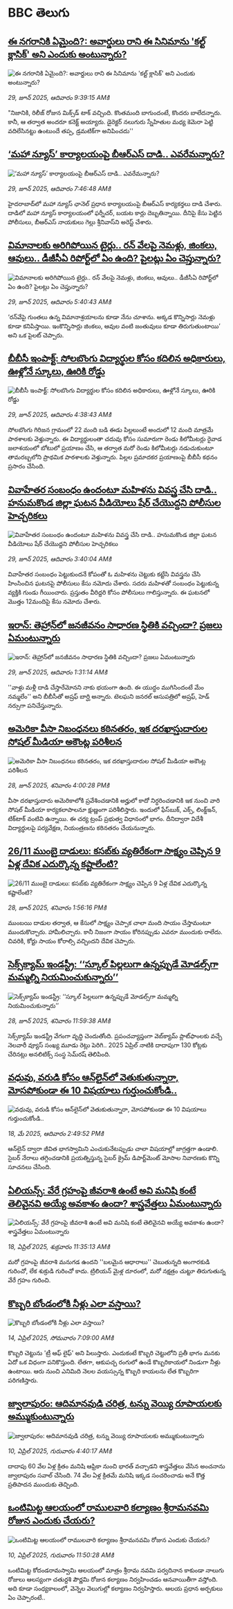 # BBC తెలుగు## [ఈ నగరానికి ఏమైంది?: అవార్డులు రాని ఈ సినిమాను 'కల్ట్ క్లాసిక్' అని ఎందుకు అంటున్నారు?](https://www.bbc.com/telugu/articles/cdx5k548ew0o?at_campaign=githubrss)![ఈ నగరానికి ఏమైంది?: అవార్డులు రాని ఈ సినిమాను 'కల్ట్ క్లాసిక్' అని ఎందుకు అంటున్నారు?](https://ichef.bbci.co.uk/ace/ws/240/cpsprodpb/fde2/live/ba91ffb0-54cb-11f0-bbb4-7b9a23219fce.png)_29, జూన్ 2025, ఆదివారం 9:39:15 AMకి_"నిజానికి, రిలీజ్ రోజున మిక్స్‌డ్ టాక్ వచ్చింది. కొంతమంది బాగుందంటే, కొందరు బాలేదన్నారు. కానీ, ఆ తర్వాత అందరూ కనెక్ట్ అయ్యారు. డైరెక్టర్ నలుగురు స్నేహితుల మధ్య కెమెరా పెట్టి వదిలేసినట్టు ఉంటుందే తప్ప, డ్రమటిక్‌గా అనిపించదు''## [‘మహా న్యూస్’ కార్యాలయంపై బీఆర్ఎస్ దాడి.. ఎవరేమన్నారు?](https://www.bbc.com/telugu/articles/clyxzr8m20do?at_campaign=githubrss)![‘మహా న్యూస్’ కార్యాలయంపై బీఆర్ఎస్ దాడి.. ఎవరేమన్నారు?](https://ichef.bbci.co.uk/ace/ws/240/cpsprodpb/54df/live/900fc8e0-54b6-11f0-a2ff-17a82c2e8bc4.jpg)_29, జూన్ 2025, ఆదివారం 7:46:48 AMకి_హైదరాబాద్‌లో మహా న్యూస్ ఛానెల్ ప్రధాన కార్యాలయంపై బీఆర్ఎస్ కార్యకర్తలు దాడి చేశారు. దాడిలో మహా న్యూస్ కార్యాలయంలో ఫర్నీచర్, బయట కార్లు దెబ్బతిన్నాయి. దీనిపై కేసు పెట్టిన పోలీసులు, బీఆర్ఎస్ నాయకులు గెల్లు శ్రీనివాస్‌ని అరెస్ట్ చేశారు.## [విమానాలకు అరిగిపోయిన టైర్లు.. రన్ వేలపై నెమళ్లు, జింకలు, ఆవులు.. డీజీసీఏ రిపోర్ట్‌లో ఏం ఉంది? పైలట్లు ఏం చెప్తున్నారు?](https://www.bbc.com/telugu/articles/cgrx55k8ynro?at_campaign=githubrss)![విమానాలకు అరిగిపోయిన టైర్లు.. రన్ వేలపై నెమళ్లు, జింకలు, ఆవులు.. డీజీసీఏ రిపోర్ట్‌లో ఏం ఉంది? పైలట్లు ఏం చెప్తున్నారు?](https://ichef.bbci.co.uk/ace/ws/240/cpsprodpb/a913/live/328afdd0-5497-11f0-a2ff-17a82c2e8bc4.jpg)_29, జూన్ 2025, ఆదివారం 5:40:43 AMకి_‘రన్‌వేపై గుంతలు ఉన్న విమానాశ్రయాలను కూడా నేను చూశాను. అక్కడ కొన్నిసార్లు నెమళ్లు కూడా కనిపిస్తాయి. ఇంకొన్నిసార్లు జింకలు, ఆవుల వంటి జంతువులు కూడా తిరుగుతుంటాయి’ అని ఒక పైలట్ చెప్పారు.## [బీబీసీ ఇంపాక్ట్: సోలబొంగు విద్యార్థుల కోసం కదిలిన అధికారులు, ఊళ్లోనే స్కూలు, ఊరికి రోడ్డు](https://www.bbc.com/telugu/articles/cjrln323zx8o?at_campaign=githubrss)![బీబీసీ ఇంపాక్ట్: సోలబొంగు విద్యార్థుల కోసం కదిలిన అధికారులు, ఊళ్లోనే స్కూలు, ఊరికి రోడ్డు](https://ichef.bbci.co.uk/ace/ws/240/cpsprodpb/190c/live/493650c0-543d-11f0-b4be-8f7caf53b80c.png)_29, జూన్ 2025, ఆదివారం 4:38:43 AMకి_సోలబొంగు గిరిజన గ్రామంలో 22 మంది బడి ఈడు పిల్లలుంటే అందులో 12 మంది మాత్రమే పాఠశాలకు వెళ్తున్నారు. ఈ విద్యార్థులంతా చదువు కోసం సుమారుగా రెండు కిలోమీటర్లు రైవాడ జలాశయంలో బోటులో ప్రయాణం చేసి, ఆ తర్వాత మరో రెండు కిలోమీటర్లు నడుచుకుంటూ తామరబ్బలోని ప్రాథమిక పాఠశాలకు వెళ్తున్నారు. పిల్లల ప్రమాదకర ప్రయాణంపై  బీబీసీ కథనం ప్రసారం చేసింది.## [వివాహేతర సంబంధం ఉందంటూ మహిళను వివస్త్ర చేసి దాడి.. హనుమకొండ జిల్లా ఘటన వీడియోలు షేర్ చేయొద్దని పోలీసుల హెచ్చరికలు](https://www.bbc.com/telugu/articles/c36x5np2e76o?at_campaign=githubrss)![వివాహేతర సంబంధం ఉందంటూ మహిళను వివస్త్ర చేసి దాడి.. హనుమకొండ జిల్లా ఘటన వీడియోలు షేర్ చేయొద్దని పోలీసుల హెచ్చరికలు](https://ichef.bbci.co.uk/ace/ws/240/cpsprodpb/cebe/live/c92db230-5499-11f0-975b-d9a75589a0f0.jpg)_29, జూన్ 2025, ఆదివారం 3:40:04 AMకి_వివాహేతర సంబంధం పెట్టుకుందనే కోపంతో ఓ మహిళను చెట్టుకు కట్టేసి వివస్త్రను చేసి హింసించిన ఘటనపై పోలీసులు కేసు నమోదు చేశారు. సదరు మహిళతో సంబంధం పెట్టుకున్న వ్యక్తికి గుండు గీయించారు. ప్రస్తుతం వీరిద్దరి కోసం పోలీసులు గాలిస్తున్నారు. ఈ ఘటనలో  మొత్తం 12మందిపై  కేసు నమోదు చేశారు.## [ఇరాన్: తెహ్రాన్‌లో జనజీవనం సాధారణ స్థితికి వచ్చిందా? ప్రజలు ఏమంటున్నారు](https://www.bbc.com/telugu/articles/ce8310k7plvo?at_campaign=githubrss)![ఇరాన్: తెహ్రాన్‌లో జనజీవనం సాధారణ స్థితికి వచ్చిందా? ప్రజలు ఏమంటున్నారు](https://ichef.bbci.co.uk/ace/ws/240/cpsprodpb/0499/live/2cb4a370-542e-11f0-a2ff-17a82c2e8bc4.jpg)_29, జూన్ 2025, ఆదివారం 1:31:14 AMకి_''వాళ్లు మళ్లీ దాడి చేస్తారేమోనని నాకు భయంగా ఉంది. ఈ యుద్ధం ముగిసిందంటే మేం నమ్మలేం'' అని బీబీసీతో అష్రఫ్ బార్ఘి అన్నారు. టెలఘని జనరల్ ఆసుపత్రిలో అష్రఫ్, హెడ్ నర్సుగా పనిచేస్తున్నారు.## [అమెరికా వీసా నిబంధనలు కఠినతరం,  ఇక దరఖాస్తుదారుల సోషల్ మీడియా అకౌంట్ల పరిశీలన](https://www.bbc.com/telugu/articles/cwyxwew2z91o?at_campaign=githubrss)![అమెరికా వీసా నిబంధనలు కఠినతరం,  ఇక దరఖాస్తుదారుల సోషల్ మీడియా అకౌంట్ల పరిశీలన](https://ichef.bbci.co.uk/ace/ws/240/cpsprodpb/1ff0/live/69761980-5436-11f0-b4be-8f7caf53b80c.jpg)_28, జూన్ 2025, శనివారం 4:00:28 PMకి_వీసా దరఖాస్తుదారు అమెరికాలోకి ప్రవేశించడానికి అర్హులో కాదో నిర్ధరించడానికి ఇక నుంచి వారి సోషల్ మీడియా కార్యకలాపాలనూ క్షుణ్ణంగా పరిశీలిస్తారు. ఇందులో ఫేస్‌బుక్, ఎక్స్, లింక్డ్ఇన్, టిక్‌టాక్ వంటివి ఉన్నాయి. ఈ చర్య ట్రంప్ ప్రభుత్వ విధానంలో భాగం. దీనిద్వారా విదేశీ విద్యార్థులపై పర్యవేక్షణ, నియంత్రణను కఠినతరం చేయనున్నారు.## [26/11 ముంబై దాడులు: కసబ్‌కు వ్యతిరేకంగా సాక్ష్యం చెప్పిన  9 ఏళ్ల దేవిక ఎదుర్కొన్న కష్టాలేంటి?  ](https://www.bbc.com/telugu/articles/ce3nv0y2d4po?at_campaign=githubrss)![26/11 ముంబై దాడులు: కసబ్‌కు వ్యతిరేకంగా సాక్ష్యం చెప్పిన  9 ఏళ్ల దేవిక ఎదుర్కొన్న కష్టాలేంటి?  ](https://ichef.bbci.co.uk/ace/ws/240/cpsprodpb/f0c2/live/6089eba0-5425-11f0-82ad-0b047f9c9eba.jpg)_28, జూన్ 2025, శనివారం 1:56:16 PMకి_ముంబయి దాడుల తర్వాత, ఆ కేసులో సాక్ష్యం చెప్పాక చాలా మంది  సాయం చేస్తామంటూ ముందుకొచ్చారు. హామీలిచ్చారు. కానీ నిజంగా సాయం కోరినప్పుడు ఎవరూ ముందుకు రాలేదు. చివరికి, కోర్టు సాయం కోరాల్సి వచ్చిందని దేవిక చెప్పారు.## [సెక్స్‌క్యామ్ ఇండస్ట్రీ: ‘‘స్కూల్ పిల్లలుగా ఉన్నప్పుడే మోడల్స్‌గా మమ్మల్ని నియమించుకున్నారు’’](https://www.bbc.com/telugu/articles/c4gd3nd3rrko?at_campaign=githubrss)![సెక్స్‌క్యామ్ ఇండస్ట్రీ: ‘‘స్కూల్ పిల్లలుగా ఉన్నప్పుడే మోడల్స్‌గా మమ్మల్ని నియమించుకున్నారు’’](https://ichef.bbci.co.uk/ace/ws/240/cpsprodpb/f2a3/live/d8015450-5409-11f0-8485-7bd50fa63665.jpg)_28, జూన్ 2025, శనివారం 11:59:38 AMకి_సెక్స్‌క్యామ్ ఇండస్ట్రీ వేగంగా వృద్ధి చెందుతోంది. ప్రపంచవ్యాప్తంగా వెబ్‌క్యామ్ ప్లాట్‌ఫాంలకు వచ్చే నెలవారీ వ్యూస్ సంఖ్య మూడు రెట్లు పెరిగి.. 2025 ఏప్రిల్ నాటికి దాదాపుగా 130 కోట్లకు చేరినట్లు అనలిటిక్స్ సంస్థ సెమ్‌రష్ తెలిపింది.## [వధువు, వరుడి కోసం ఆన్‌లైన్‌లో వెతుకుతున్నారా, మోసపోకుండా ఈ 10 విషయాలు గుర్తుంచుకోండి..](https://www.bbc.com/telugu/articles/c5yrny82136o?at_campaign=githubrss)![వధువు, వరుడి కోసం ఆన్‌లైన్‌లో వెతుకుతున్నారా, మోసపోకుండా ఈ 10 విషయాలు గుర్తుంచుకోండి..](https://ichef.bbci.co.uk/ace/ws/240/cpsprodpb/74cc/live/3f04f8a0-28fe-11f0-8c66-ebf25fc2cfef.jpg)_18, మే 2025, ఆదివారం 2:49:52 PMకి_ఆన్‌లైన్ ద్వారా జీవిత భాగస్వామిని ఎంచుకునేటప్పుడు చాలా విషయాల్లో జాగ్రత్తగా ఉండాలి. సైబర్ నేరాలు తగ్గించడానికి ప్రయత్నిస్తున్న సైబర్ క్రైమ్ డిపార్ట్‌మెంట్ మోసాల నివారణకు కొన్ని సూచనలు చేసింది.## [ఏలియన్స్: వేరే గ్రహంపై జీవరాశి ఉంటే అవి మనిషి కంటే తెలివైనవి అయ్యే అవకాశం ఉందా? శాస్త్రవేత్తలు ఏమంటున్నారు](https://www.bbc.com/telugu/articles/cn7xelz1r85o?at_campaign=githubrss)![ఏలియన్స్: వేరే గ్రహంపై జీవరాశి ఉంటే అవి మనిషి కంటే తెలివైనవి అయ్యే అవకాశం ఉందా? శాస్త్రవేత్తలు ఏమంటున్నారు](https://ichef.bbci.co.uk/ace/ws/240/cpsprodpb/b07b/live/a29a56f0-1b9b-11f0-a455-cf1d5f751d2f.png)_18, ఏప్రిల్ 2025, శుక్రవారం 11:35:13 AMకి_మరో గ్రహంపై జీవరాశి మనుగడ ఉందని ''బలమైన ఆధారాలు'' చెబుతున్నది అంగారకుడి గురించో, లేక శుక్రుడి గురించో కాదు. ట్రిలియన్ మైళ్ల దూరంలో, మరో నక్షత్రం చుట్టూ తిరుగుతున్న వేరే గ్రహం గురించి.## [కొబ్బరి బోండంలోకి నీళ్లు ఎలా వస్తాయి?](https://www.bbc.com/telugu/articles/czjn4mzxxy8o?at_campaign=githubrss)![కొబ్బరి బోండంలోకి నీళ్లు ఎలా వస్తాయి?](https://ichef.bbci.co.uk/ace/ws/240/cpsprodpb/46c5/live/684a55e0-18fd-11f0-8b11-7756b7b808cc.jpg)_14, ఏప్రిల్ 2025, సోమవారం 7:09:00 AMకి_కొబ్బరి చెట్టును 'ట్రీ ఆఫ్ లైఫ్' అని పిలుస్తారు. ఎందుకంటే కొబ్బరి చెట్టులోని ప్రతీ భాగం మనకు ఏదో ఒక విధంగా పనికొస్తుంది. లేతగా, ఆకుపచ్చ రంగులో ఉండే కొబ్బరికాయలో నిండుగా నీళ్లు ఉంటాయి. ఆరు నుంచి ఎనిమిది నెలల వయస్సున్న కొబ్బరి కాయలను లేత కొబ్బరిగా పరిగణిస్తారు.## [జ్వాలాపురం: ఆదిమానవుడి చరిత్ర, టన్ను వెయ్యి రూపాయలకు అమ్ముకుంటున్నారు ](https://www.bbc.com/telugu/articles/creqqnwdd5qo?at_campaign=githubrss)![జ్వాలాపురం: ఆదిమానవుడి చరిత్ర, టన్ను వెయ్యి రూపాయలకు అమ్ముకుంటున్నారు ](https://ichef.bbci.co.uk/ace/ws/240/cpsprodpb/765e/live/b472e2d0-15b4-11f0-842b-a7355694993d.jpg)_10, ఏప్రిల్ 2025, గురువారం 4:40:17 AMకి_దాదాపు 60 వేల ఏళ్ల క్రితం మనిషి ఆఫ్రికా నుంచి భారత్ వచ్చాడని శాస్త్రవేత్తలు వేసిన అంచనాను జ్వాలాపురం సవాల్ చేసింది. 74 వేల ఏళ్ల క్రితమే మనిషి ఇక్కడ సంచరించాడు అనే కొత్త ప్రతిపాదన ముందుకు తెచ్చింది.## [ఒంటిమిట్ట ఆలయంలో రాములవారి కల్యాణం శ్రీరామనవమి రోజున ఎందుకు చేయరు?](https://www.bbc.com/telugu/articles/ce822j5e465o?at_campaign=githubrss)![ఒంటిమిట్ట ఆలయంలో రాములవారి కల్యాణం శ్రీరామనవమి రోజున ఎందుకు చేయరు?](https://ichef.bbci.co.uk/ace/ws/240/cpsprodpb/fed5/live/25534d40-1601-11f0-b58a-6113af226972.jpg)_10, ఏప్రిల్ 2025, గురువారం 11:50:28 AMకి_ఒంటిమిట్ట కోదండరామస్వామి ఆలయంలో మాత్రం శ్రీరామ నవమి పర్వదినాన కాకుండా నాలుగు రోజులు ఆలస్యంగా చతుర్దశి పౌర్ణమి రోజున కల్యాణం నిర్వహించడం ఆనవాయితీగా వస్తోంది. అది కూడా సంధ్యకాలంలో, వెన్నెల వెలుగుల్లో కల్యాణం నిర్వహిస్తారు. ఆలయ ప్రధాన అర్చకులు ఏం చెప్పారంటే..